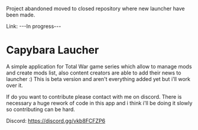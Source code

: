 Project abandoned moved to closed repository where new launcher have been made.

Link:
---In progress---


# Capybara Laucher

A simple application for Total War game series which allow to manage mods and create mods list, also content creators are able to add their news to launcher :) This is beta version and aren't everything added yet but i'll work over it.

If do you want to contribute please contact with me on discord. There is necessary a huge rework of code in this app and i think i'll be doing it slowly so contributing can be hard.

Discord: https://discord.gg/vkb8FCFZP6
